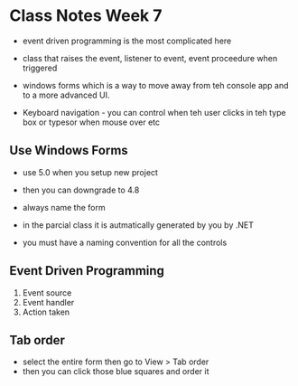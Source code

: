# Class Notes Week 7

- event driven programming is the most complicated here
- class that raises the event, listener to event, event proceedure when triggered

- windows forms which is a way to move away from teh console app and to a more advanced UI.

- Keyboard navigation - you can control when teh user clicks in teh type box or typesor when mouse over etc


## Use Windows Forms
- use 5.0 when you setup new project
- then you can downgrade to 4.8

- always name the form
- in the parcial class it is autmatically generated by you by .NET
- you must have a naming convention for all the controls

## Event Driven Programming
1. Event source
2. Event handler
3. Action taken

## Tab order
- select the entire form then go to View > Tab order 
- then you can click those blue squares and order it
